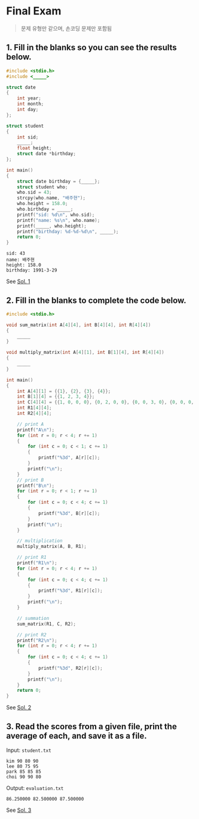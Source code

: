 # Final Exam

> 문제 유형만 같으며, 손코딩 문제만 포함됨

## 1. Fill in the blanks so you can see the results below.

```c
#include <stdio.h>
#include <_____>

struct date
{
    int year;
    int month;
    int day;
};

struct student
{
    int sid;
    _____;
    float height;
    struct date *birthday;
};

int main()
{
    struct date birthday = {_____};
    struct student who;
    who.sid = 43;
    strcpy(who.name, "배주현");
    who.height = 158.0;
    who.birthday = _____;
    printf("sid: %d\n", who.sid);
    printf("name: %s\n", who.name);
    printf(_____, who.height);
    printf("birthday: %d-%d-%d\n", _____);
    return 0;
}
```

```text
sid: 43
name: 배주현
height: 158.0
birthday: 1991-3-29
```

See [Sol. 1](./sol01/main.c)

## 2. Fill in the blanks to complete the code below.

```c
#include <stdio.h>

void sum_matrix(int A[4][4], int B[4][4], int R[4][4])
{
    _____
}

void multiply_matrix(int A[4][1], int B[1][4], int R[4][4])
{
    _____
}

int main()
{
    int A[4][1] = {{1}, {2}, {3}, {4}};
    int B[1][4] = {{1, 2, 3, 4}};
    int C[4][4] = {{1, 0, 0, 0}, {0, 2, 0, 0}, {0, 0, 3, 0}, {0, 0, 0, 4}};
    int R1[4][4];
    int R2[4][4];

    // print A
    printf("A\n");
    for (int r = 0; r < 4; r += 1)
    {
        for (int c = 0; c < 1; c += 1)
        {
            printf("%3d", A[r][c]);
        }
        printf("\n");
    }
    // print B
    printf("B\n");
    for (int r = 0; r < 1; r += 1)
    {
        for (int c = 0; c < 4; c += 1)
        {
            printf("%3d", B[r][c]);
        }
        printf("\n");
    }

    // multiplication
    multiply_matrix(A, B, R1);

    // print R1
    printf("R1\n");
    for (int r = 0; r < 4; r += 1)
    {
        for (int c = 0; c < 4; c += 1)
        {
            printf("%3d", R1[r][c]);
        }
        printf("\n");
    }

    // summation
    sum_matrix(R1, C, R2);

    // print R2
    printf("R2\n");
    for (int r = 0; r < 4; r += 1)
    {
        for (int c = 0; c < 4; c += 1)
        {
            printf("%3d", R2[r][c]);
        }
        printf("\n");
    }
    return 0;
}
```

See [Sol. 2](./sol02/main.c)

## 3. Read the scores from a given file, print the average of each, and save it as a file. 

Input: `student.txt`

```text
kim 90 80 90
lee 80 75 95
park 85 85 85
choi 90 90 80
```

Output: `evaluation.txt`

```text
86.250000 82.500000 87.500000
```

See [Sol. 3](./sol03/main.c)
